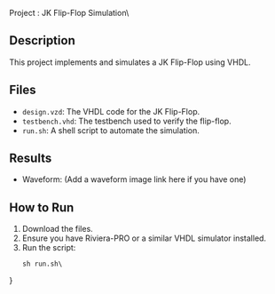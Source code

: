 Project : JK Flip-Flop Simulation\

## Description
This project implements and simulates a JK Flip-Flop using VHDL.

## Files
- `design.vzd`: The VHDL code for the JK Flip-Flop.
- `testbench.vhd`: The testbench used to verify the flip-flop.
- `run.sh`: A shell script to automate the simulation.

## Results
- Waveform: (Add a waveform image link here if you have one)

## How to Run
1. Download the files.
2. Ensure you have Riviera-PRO or a similar VHDL simulator installed.
3. Run the script:
   ```bash\
   sh run.sh\
}
